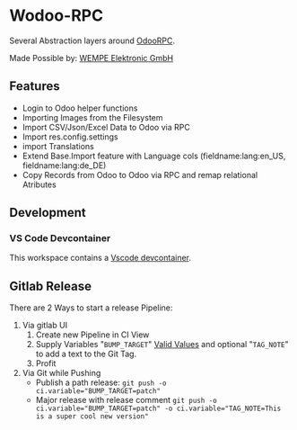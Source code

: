 # Wodoo-RPC

Several Abstraction layers around [OdooRPC](https://odoorpc.readthedocs.io/en/latest/).

Made Possible by: [WEMPE Elektronic GmbH](https://wetech.de)

## Features

- Login to Odoo helper functions
- Importing Images from the Filesystem
- Import CSV/Json/Excel Data to Odoo via RPC
- Import res.config.settings
- import Translations
- Extend Base.Import feature with Language cols (fieldname:lang:en_US, fieldname:lang:de_DE)
- Copy Records from Odoo to Odoo via RPC and remap relational Atributes

## Development

### VS Code Devcontainer

This workspace contains a [Vscode devcontainer](https://code.visualstudio.com/docs/remote/containers).

## Gitlab Release

There are 2 Ways to start a release Pipeline:

1. Via gitlab UI
   1. Create new Pipeline in CI View
   2. Supply Variables "`BUMP_TARGET`" [Valid Values](https://python-poetry.org/docs/cli/#version) and optional "`TAG_NOTE`" to add a text to the Git Tag.
   3. Profit
2. Via Git while Pushing
   - Publish a path release: `git push -o ci.variable="BUMP_TARGET=patch"`
   - Major release with release comment `git push -o ci.variable="BUMP_TARGET=patch" -o ci.variable="TAG_NOTE=This is a super cool new version"`
